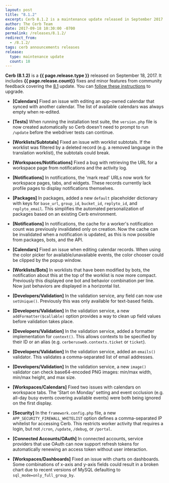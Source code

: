 ```yaml
---
layout: post
title: "8.1.2"
excerpt: Cerb 8.1.2 is a maintenance update released in September 2017 with 18 fixes and minor features from community feedback.
author: The Cerb Team
date: 2017-09-18 10:30:00 -0700
permalink: /releases/8.1.2/
redirect_from:
  - /8.1.2/
tags: cerb announcements releases
release:
  type: maintenance update
  count: 18
---
```


**Cerb (8.1.2)** is a **{{ page.release.type }}** released on September 18, 2017. It includes **{{ page.release.count}}** fixes and minor features from community feedback covering the [8.1](/releases/8.0/) update.  You can [follow these instructions](/docs/upgrading/) to upgrade.

* **[Calendars]** Fixed an issue with editing an app-owned calendar that synced with another calendar. The list of available calendars was always empty when re-edited.

* **[Tests]** When running the installation test suite, the `version.php` file is now created automatically so Cerb doesn't need to prompt to run `/update` before the webdriver tests can continue.

* **[Worklists/Subtotals]** Fixed an issue with worklist subtotals. If the worklist was filtered by a deleted record (e.g. a removed language in the translation worklist), the subtotals could break.

* **[Workspaces/Notifications]** Fixed a bug with retrieving the URL for a workspace page from notifications and the activity log.

* **[Notifications]** In notifications, the 'mark read' URLs now work for workspace pages, tabs, and widgets. These records currently lack profile pages to display notifications themselves.

* **[Packages]** In packages, added a new `default` placeholder dictionary with keys for `base_url`, `group_id`, `bucket_id`, `replyto_id`, and `replyto_email`. This simplifies the automated personalization of packages based on an existing Cerb environment.

* **[Notifications]** In notifications, the cache for a worker's notification count was previously invalidated only on creation. Now the cache can be invalidated when a notification is updated, as this is now possible from packages, bots, and the API.

* **[Calendars]** Fixed an issue when editing calendar records. When using the color picker for available/unavailable events, the color chooser could be clipped by the popup window.

* **[Worklists/Bots]** In worklists that have been modified by bots, the notification about this at the top of the worklist is now more compact. Previously this displayed one bot and behavior combination per line. Now just behaviors are displayed in a horizontal list.

* **[Developers/Validation]** In the validation service, any field can now use `setUnique()`. Previously this was only available for text-based fields.

* **[Developers/Validation]** In the validation service, a new `addFormatter($callable)` option provides a way to clean up field values before validation takes place.

* **[Developers/Validation]** In the validation service, added a formatter implementation for `context()`. This allows contexts to be specified by their ID or an alias (e.g. `cerberusweb.contexts.ticket` or `ticket`).

* **[Developers/Validation]** In the validation service, added an `emails()` validator. This validates a comma-separated list of email addresses.

* **[Developers/Validation]** In the validation service, a new `image()` validator can check base64-encoded PNG images: min/max width, min/max height, and max size.

* **[Workspaces/Calendars]** Fixed two issues with calendars on workspace tabs. The 'Start on Monday' setting and event occlusion (e.g. all-day busy events covering available events) were both being ignored on the first display.

* **[Security]** In the `framework.config.php` file, a new `APP_SECURITY_FIREWALL_WHITELIST` option defines a comma-separated IP whitelist for accessing Cerb. This restricts worker activity that requires a login, but not `/cron`, `/update`, `/debug`, or `/portal`.

* **[Connected Accounts/OAuth]** In connected accounts, service providers that use OAuth can now support refresh tokens for automatically renewing an access token without user interaction.

* **[Workspaces/Dashboards]** Fixed an issue with charts on dashboards. Some combinations of x-axis and y-axis fields could result in a broken chart due to recent versions of MySQL defaulting to `sql_mode=only_full_group_by`.